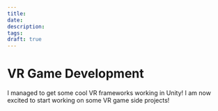 ```yaml
---
title: 
date: 
description: 
tags: 
draft: true
---
```


# VR Game Development 

I managed to get some cool VR frameworks working in Unity! I am now excited to start working on some VR game side projects!